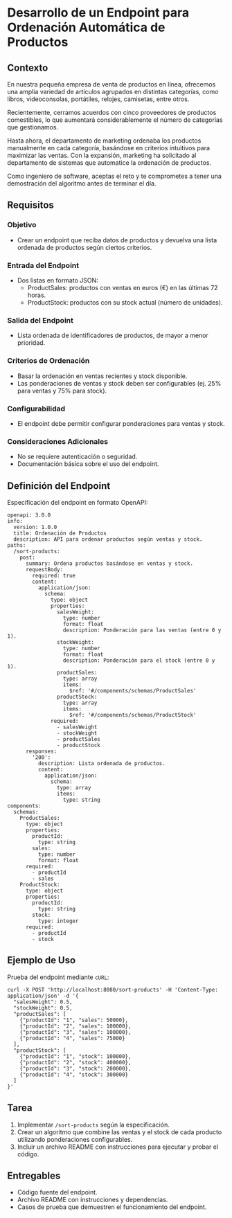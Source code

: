 # Desarrollo de un Endpoint para Ordenación Automática de Productos

## Contexto

En nuestra pequeña empresa de venta de productos en línea, ofrecemos una amplia variedad de artículos agrupados en distintas categorías, como libros, videoconsolas, portátiles, relojes, camisetas, entre otros.

Recientemente, cerramos acuerdos con cinco proveedores de productos comestibles, lo que aumentará considerablemente el número de categorías que gestionamos.

Hasta ahora, el departamento de marketing ordenaba los productos manualmente en cada categoría, basándose en criterios intuitivos para maximizar las ventas. Con la expansión, marketing ha solicitado al departamento de sistemas que automatice la ordenación de productos.

Como ingeniero de software, aceptas el reto y te comprometes a tener una demostración del algoritmo antes de terminar el día.


## Requisitos

### Objetivo

- Crear un endpoint que reciba datos de productos y devuelva una lista ordenada de productos según ciertos criterios.

### Entrada del Endpoint

- Dos listas en formato JSON:
  - ProductSales: productos con ventas en euros (€) en las últimas 72 horas.
  - ProductStock: productos con su stock actual (número de unidades).

### Salida del Endpoint

 - Lista ordenada de identificadores de productos, de mayor a menor prioridad.

### Criterios de Ordenación

- Basar la ordenación en ventas recientes y stock disponible.
- Las ponderaciones de ventas y stock deben ser configurables (ej. 25% para ventas y 75% para stock).

### Configurabilidad

- El endpoint debe permitir configurar ponderaciones para ventas y stock.

### Consideraciones Adicionales

- No se requiere autenticación o seguridad.
- Documentación básica sobre el uso del endpoint.


## Definición del Endpoint

Especificación del endpoint en formato OpenAPI:

```
openapi: 3.0.0
info:
  version: 1.0.0
  title: Ordenación de Productos
  description: API para ordenar productos según ventas y stock.
paths:
  /sort-products:
    post:
      summary: Ordena productos basándose en ventas y stock.
      requestBody:
        required: true
        content:
          application/json:
            schema:
              type: object
              properties:
                salesWeight:
                  type: number
                  format: float
                  description: Ponderación para las ventas (entre 0 y 1).
                stockWeight:
                  type: number
                  format: float
                  description: Ponderación para el stock (entre 0 y 1).
                productSales:
                  type: array
                  items:
                    $ref: '#/components/schemas/ProductSales'
                productStock:
                  type: array
                  items:
                    $ref: '#/components/schemas/ProductStock'
              required:
                - salesWeight
                - stockWeight
                - productSales
                - productStock
      responses:
        '200':
          description: Lista ordenada de productos.
          content:
            application/json:
              schema:
                type: array
                items:
                  type: string
components:
  schemas:
    ProductSales:
      type: object
      properties:
        productId:
          type: string
        sales:
          type: number
          format: float
      required:
        - productId
        - sales
    ProductStock:
      type: object
      properties:
        productId:
          type: string
        stock:
          type: integer
      required:
        - productId
        - stock

```


## Ejemplo de Uso

Prueba del endpoint mediante `cURL`:

```
curl -X POST 'http://localhost:8080/sort-products' -H 'Content-Type: application/json' -d '{
  "salesWeight": 0.5,
  "stockWeight": 0.5,
  "productSales": [
    {"productId": "1", "sales": 50000},
    {"productId": "2", "sales": 100000},
    {"productId": "3", "sales": 100000},
    {"productId": "4", "sales": 75000}
  ],
  "productStock": [
    {"productId": "1", "stock": 100000},
    {"productId": "2", "stock": 400000},
    {"productId": "3", "stock": 200000},
    {"productId": "4", "stock": 300000}
  ]
}'
```


## Tarea

1. Implementar `/sort-products` según la especificación.
2. Crear un algoritmo que combine las ventas y el stock de cada producto utilizando ponderaciones configurables.
3. Incluir un archivo README con instrucciones para ejecutar y probar el código.


## Entregables

- Código fuente del endpoint.
- Archivo README con instrucciones y dependencias.
- Casos de prueba que demuestren el funcionamiento del endpoint.
